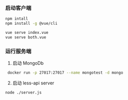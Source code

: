 
### 启动客户端

```sh
npm intall
npm install -g @vue/cli

vue serve index.vue
vue serve both.vue
```


### 运行服务端

1. 启动 MongoDb 

```sh
 docker run -p 27017:27017 --name mongotest -d mongo
```

2. 启动 less-api server

```sh
node ./server.js
```